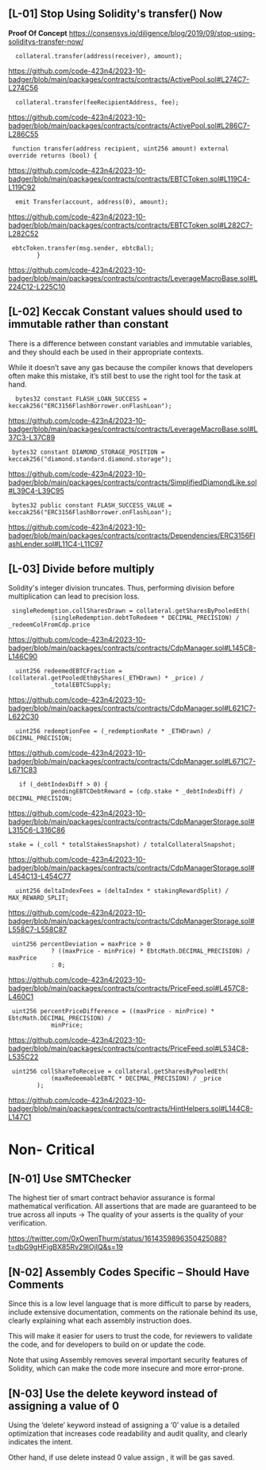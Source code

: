 ## [L-01] Stop Using Solidity's transfer() Now
**Proof Of Concept**
https://consensys.io/diligence/blog/2019/09/stop-using-soliditys-transfer-now/
```
  collateral.transfer(address(receiver), amount);
```
https://github.com/code-423n4/2023-10-badger/blob/main/packages/contracts/contracts/ActivePool.sol#L274C7-L274C56

```
  collateral.transfer(feeRecipientAddress, fee);
```
https://github.com/code-423n4/2023-10-badger/blob/main/packages/contracts/contracts/ActivePool.sol#L286C7-L286C55

```
 function transfer(address recipient, uint256 amount) external override returns (bool) {
```
https://github.com/code-423n4/2023-10-badger/blob/main/packages/contracts/contracts/EBTCToken.sol#L119C4-L119C92

```
  emit Transfer(account, address(0), amount);
```
https://github.com/code-423n4/2023-10-badger/blob/main/packages/contracts/contracts/EBTCToken.sol#L282C7-L282C52

```
 ebtcToken.transfer(msg.sender, ebtcBal);
        }
```

https://github.com/code-423n4/2023-10-badger/blob/main/packages/contracts/contracts/LeverageMacroBase.sol#L224C12-L225C10

## [L-02] Keccak Constant values should used to immutable rather than constant
There is a difference between constant variables and immutable variables, and they should each be used in their appropriate contexts.

While it doesn’t save any gas because the compiler knows that developers often make this mistake, it’s still best to use the right tool for the task at hand.

```
  bytes32 constant FLASH_LOAN_SUCCESS = keccak256("ERC3156FlashBorrower.onFlashLoan");
```

https://github.com/code-423n4/2023-10-badger/blob/main/packages/contracts/contracts/LeverageMacroBase.sol#L37C3-L37C89

```
 bytes32 constant DIAMOND_STORAGE_POSITION = keccak256("diamond.standard.diamond.storage");
```
https://github.com/code-423n4/2023-10-badger/blob/main/packages/contracts/contracts/SimplifiedDiamondLike.sol#L39C4-L39C95

```
 bytes32 public constant FLASH_SUCCESS_VALUE = keccak256("ERC3156FlashBorrower.onFlashLoan");
```

https://github.com/code-423n4/2023-10-badger/blob/main/packages/contracts/contracts/Dependencies/ERC3156FlashLender.sol#L11C4-L11C97

## [L-03] Divide before multiply
Solidity's integer division truncates. Thus, performing division before multiplication can lead to precision loss.

```
 singleRedemption.collSharesDrawn = collateral.getSharesByPooledEth(
            (singleRedemption.debtToRedeem * DECIMAL_PRECISION) / _redeemColFromCdp.price
```
https://github.com/code-423n4/2023-10-badger/blob/main/packages/contracts/contracts/CdpManager.sol#L145C8-L146C90

```
  uint256 redeemedEBTCFraction = (collateral.getPooledEthByShares(_ETHDrawn) * _price) /
            _totalEBTCSupply;
```
https://github.com/code-423n4/2023-10-badger/blob/main/packages/contracts/contracts/CdpManager.sol#L621C7-L622C30


```
  uint256 redemptionFee = (_redemptionRate * _ETHDrawn) / DECIMAL_PRECISION;
```
https://github.com/code-423n4/2023-10-badger/blob/main/packages/contracts/contracts/CdpManager.sol#L671C7-L671C83

```
   if (_debtIndexDiff > 0) {
            pendingEBTCDebtReward = (cdp.stake * _debtIndexDiff) / DECIMAL_PRECISION;
```
https://github.com/code-423n4/2023-10-badger/blob/main/packages/contracts/contracts/CdpManagerStorage.sol#L315C6-L316C86

```
stake = (_coll * totalStakesSnapshot) / totalCollateralSnapshot;
```
https://github.com/code-423n4/2023-10-badger/blob/main/packages/contracts/contracts/CdpManagerStorage.sol#L454C13-L454C77

```
  uint256 deltaIndexFees = (deltaIndex * stakingRewardSplit) / MAX_REWARD_SPLIT;
```
https://github.com/code-423n4/2023-10-badger/blob/main/packages/contracts/contracts/CdpManagerStorage.sol#L558C7-L558C87

```
 uint256 percentDeviation = maxPrice > 0
            ? ((maxPrice - minPrice) * EbtcMath.DECIMAL_PRECISION) / maxPrice
            : 0;

```
https://github.com/code-423n4/2023-10-badger/blob/main/packages/contracts/contracts/PriceFeed.sol#L457C8-L460C1

```
 uint256 percentPriceDifference = ((maxPrice - minPrice) * EbtcMath.DECIMAL_PRECISION) /
            minPrice;
```
https://github.com/code-423n4/2023-10-badger/blob/main/packages/contracts/contracts/PriceFeed.sol#L534C8-L535C22

```
 uint256 collShareToReceive = collateral.getSharesByPooledEth(
            (maxRedeemableEBTC * DECIMAL_PRECISION) / _price
        );

```
https://github.com/code-423n4/2023-10-badger/blob/main/packages/contracts/contracts/HintHelpers.sol#L144C8-L147C1

# Non- Critical

## [N-01] Use SMTChecker

The highest tier of smart contract behavior assurance is formal mathematical verification. All assertions that are made are guaranteed to be true across all inputs → The quality of your asserts is the quality of your verification.

https://twitter.com/0xOwenThurm/status/1614359896350425088?t=dbG9gHFigBX85Rv29lOjIQ&s=19

## [N-02] Assembly Codes Specific – Should Have Comments

Since this is a low level language that is more difficult to parse by readers, include extensive documentation, comments on the rationale behind its use, clearly explaining what each assembly instruction does.

This will make it easier for users to trust the code, for reviewers to validate the code, and for developers to build on or update the code.

Note that using Assembly removes several important security features of
Solidity, which can make the code more insecure and more error-prone.

## [N-03] Use the delete keyword instead of assigning a value of 0

Using the ‘delete’ keyword instead of assigning a ‘0’ value is a detailed optimization that increases code readability and audit quality, and clearly indicates the intent.

Other hand, if use delete instead 0 value assign , it will be gas saved.